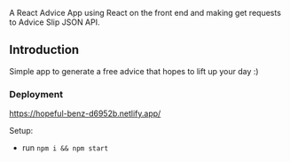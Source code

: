 A React Advice App using React on the front end and making get requests to Advice Slip JSON API.

## Introduction

Simple app to generate a free advice that hopes to lift up your day :)

### Deployment

https://hopeful-benz-d6952b.netlify.app/

Setup:
- run ```npm i && npm start```
